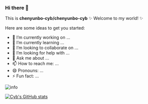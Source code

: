 ### Hi there 👋

This is **chenyunbo-cyb/chenyunbo-cyb**  ✨ Welcome to my world! ✨ 

Here are some ideas to get you started:

- 🔭 I’m currently working on ...
- 🌱 I’m currently learning ...
- 👯 I’m looking to collaborate on ...
- 🤔 I’m looking for help with ...
- 💬 Ask me about ...
- 📫 How to reach me: ...
- 😄 Pronouns: ...
- ⚡ Fun fact: ...


![info](https://github-readme-stats.vercel.app/api?username=CasterWx&show_icons=true&count_private=true&hide=prs&theme=default_repocard)

[![Cyb's GitHub stats](https://github-readme-stats.vercel.app/api?username=chenyunbo-cyb)](https://github.com/chenyunbo-cyb/github-readme-stats)
